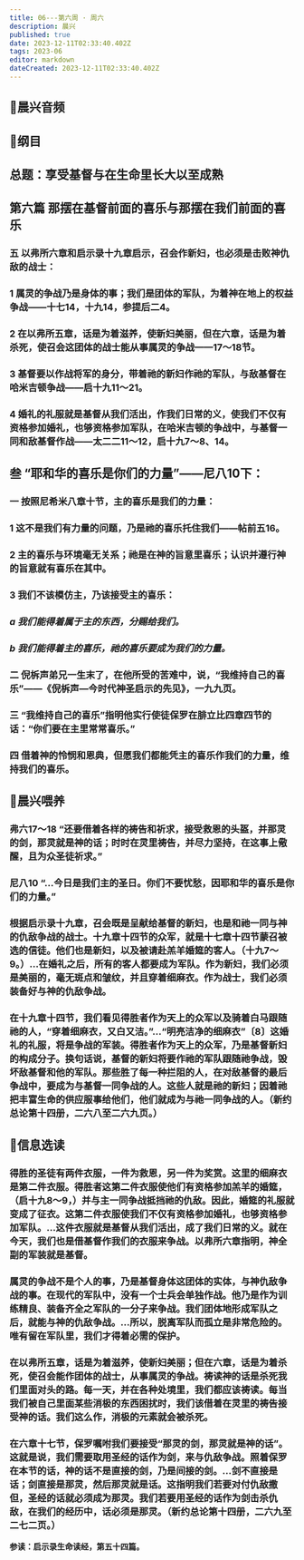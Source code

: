 ```yaml
---
title: 06---第六周 · 周六
description: 晨兴
published: true
date: 2023-12-11T02:33:40.402Z
tags: 2023-06
editor: markdown
dateCreated: 2023-12-11T02:33:40.402Z
---
```


## 🎵晨兴音频

## 📖纲目

## 总题：享受基督与在生命里长大以至成熟

## 第六篇   那摆在基督前面的喜乐与那摆在我们前面的喜乐

### 五   以弗所六章和启示录十九章启示，召会作新妇，也必须是击败神仇敌的战士：

### 1   属灵的争战乃是身体的事；我们是团体的军队，为着神在地上的权益争战——十七14，十九14，参提后二4。

### 2   在以弗所五章，话是为着滋养，使新妇美丽，但在六章，话是为着杀死，使召会这团体的战士能从事属灵的争战——17～18节。

### 3   基督要以作战将军的身分，带着祂的新妇作祂的军队，与敌基督在哈米吉顿争战——启十九11～21。

### 4   婚礼的礼服就是基督从我们活出，作我们日常的义，使我们不仅有资格参加婚礼，也够资格参加军队，在哈米吉顿的争战中，与基督一同和敌基督作战——太二二11～12，启十九7～8、14。

## 叁   “耶和华的喜乐是你们的力量”——尼八10下：

### 一   按照尼希米八章十节，主的喜乐是我们的力量：

### 1   这不是我们有力量的问题，乃是祂的喜乐托住我们——帖前五16。

### 2   主的喜乐与环境毫无关系；祂是在神的旨意里喜乐；认识并遵行神的旨意就有喜乐在其中。

### 3   我们不该模仿主，乃该接受主的喜乐：

### *a   我们能得着属于主的东西，分赐给我们。*

### *b   我们能得着主的喜乐，祂的喜乐要成为我们的力量。*

### 二   倪柝声弟兄一生末了，在他所受的苦难中，说，“我维持自己的喜乐”——《倪柝声—今时代神圣启示的先见》，一九九页。

### 三   “我维持自己的喜乐”指明他实行使徒保罗在腓立比四章四节的话：“你们要在主里常常喜乐。”

### 四   借着神的怜悯和恩典，但愿我们都能凭主的喜乐作我们的力量，维持我们的喜乐。

## 📖晨兴喂养

### 弗六17～18   “还要借着各样的祷告和祈求，接受救恩的头盔，并那灵的剑，那灵就是神的话；时时在灵里祷告，并尽力坚持，在这事上儆醒，且为众圣徒祈求。”

### 尼八10   “…今日是我们主的圣日。你们不要忧愁，因耶和华的喜乐是你们的力量。”

### 根据启示录十九章，召会既是呈献给基督的新妇，也是和祂一同与神的仇敌争战的战士。十九章十四节的众军，就是十七章十四节蒙召被选的信徒。他们也是新妇，以及被请赴羔羊婚筵的客人。（十九7～9。）…在婚礼之后，所有的客人都要成为军队。作为新妇，我们必须是美丽的，毫无斑点和皱纹，并且穿着细麻衣。作为战士，我们必须装备好与神的仇敌争战。

### 在十九章十四节，我们看见得胜者作为天上的众军以及骑着白马跟随祂的人，“穿着细麻衣，又白又洁。”…“明亮洁净的细麻衣”〔8〕这婚礼的礼服，将是争战的军装。得胜者作为天上的众军，乃是基督新妇的构成分子。换句话说，基督的新妇将要作祂的军队跟随祂争战，毁坏敌基督和他的军队。那些胜了每一种拦阻的人，在对敌基督的最后争战中，要成为与基督一同争战的人。这些人就是祂的新妇；因着祂把丰富生命的供应服事给他们，他们就成为与祂一同争战的人。（新约总论第十四册，二六八至二六九页。）

## 📖信息选读

### 得胜的圣徒有两件衣服，一件为救恩，另一件为奖赏。这里的细麻衣是第二件衣服。得胜者这第二件衣服使他们有资格参加羔羊的婚筵，（启十九8～9，）并与主一同争战抵挡祂的仇敌。因此，婚筵的礼服就变成了征衣。这第二件衣服使我们不仅有资格参加婚礼，也够资格参加军队。…这件衣服就是基督从我们活出，成了我们日常的义。就在今天，我们也是借基督作我们的衣服来争战。以弗所六章指明，神全副的军装就是基督。

### 属灵的争战不是个人的事，乃是基督身体这团体的实体，与神仇敌争战的事。在现代的军队中，没有一个士兵会单独作战。他乃是作为训练精良、装备齐全之军队的一分子来争战。我们团体地形成军队之后，就能与神的仇敌争战。…所以，脱离军队而孤立是非常危险的。唯有留在军队里，我们才得着必需的保护。

### 在以弗所五章，话是为着滋养，使新妇美丽；但在六章，话是为着杀死，使召会能作团体的战士，从事属灵的争战。祷读神的话是杀死我们里面对头的路。每一天，并在各种处境里，我们都应该祷读。每当我们被自己里面某些消极的东西困扰时，我们该借着在灵里的祷告接受神的话。我们这么作，消极的元素就会被杀死。

### 在六章十七节，保罗嘱咐我们要接受“那灵的剑，那灵就是神的话”。这就是说，我们需要取用圣经的话作为剑，来与仇敌争战。照着保罗在本节的话，神的话不是直接的剑，乃是间接的剑。…剑不直接是话；剑直接是那灵，然后那灵就是话。这指明我们若要对付仇敌撒但，圣经的话就必须成为那灵。我们若要用圣经的话作为剑击杀仇敌，在我们的经历中，话必须是那灵。（新约总论第十四册，二六九至二七二页。）

**参读：启示录生命读经，第五十四篇。**
<!-- Google tag (gtag.js) -->
<script async src="https://www.googletagmanager.com/gtag/js?id=G-1P8709Z16T"></script>
<script>
  window.dataLayer = window.dataLayer || [];
  function gtag(){dataLayer.push(arguments);}
  gtag('js', new Date());

  gtag('config', 'G-1P8709Z16T');
</script>